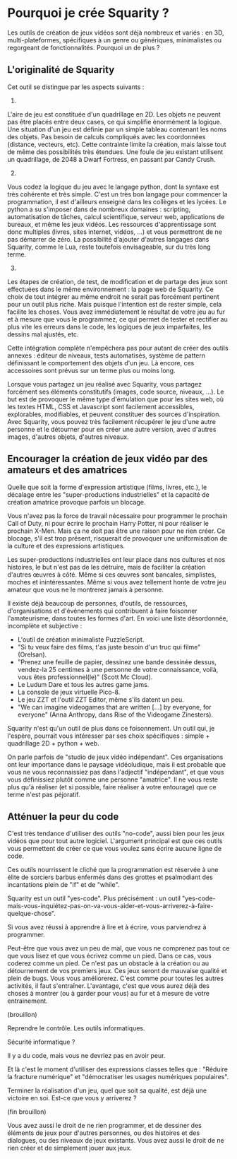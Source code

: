 # Pourquoi je crée Squarity ?


Les outils de création de jeux vidéos sont déjà nombreux et variés : en 3D, multi-plateformes, spécifiques à un genre ou génériques, minimalistes ou regorgeant de fonctionnalités. Pourquoi un de plus ?


## L'originalité de Squarity

Cet outil se distingue par les aspects suivants :

1)

L'aire de jeu est constituée d'un quadrillage en 2D. Les objets ne peuvent pas être placés entre deux cases, ce qui simplifie énormément la logique. Une situation d'un jeu est définie par un simple tableau contenant les noms des objets. Pas besoin de calculs compliqués avec les coordonnées (distance, vecteurs, etc). Cette contrainte limite la création, mais laisse tout de même des possibilités très étendues. Une foule de jeu existant utilisent un quadrillage, de 2048 à Dwarf Fortress, en passant par Candy Crush.

2)

Vous codez la logique du jeu avec le langage python, dont la syntaxe est très cohérente et très simple. C'est un très bon langage pour commencer la programmation, il est d'ailleurs enseigné dans les collèges et les lycées. Le python a su s'imposer dans de nombreux domaines : scripting, automatisation de tâches, calcul scientifique, serveur web, applications de bureaux, et même les jeux vidéos. Les ressources d'apprentissage sont donc multiples (livres, sites internet, vidéos, ...) et vous permettront de ne pas démarrer de zéro. La possibilité d'ajouter d'autres langages dans Squarity, comme le Lua, reste toutefois envisageable, sur du très long terme.

3)

Les étapes de création, de test, de modification et de partage des jeux sont effectuées dans le même environnement : la page web de Squarity. Ce choix de tout intégrer au même endroit ne serait pas forcément pertinent pour un outil plus riche. Mais puisque l'intention est de rester simple, cela facilite les choses. Vous avez immédiatement le résultat de votre jeu au fur et à mesure que vous le programmez, ce qui permet de tester et rectifier au plus vite les erreurs dans le code, les logiques de jeux imparfaites, les dessins mal ajustés, etc.

Cette intégration complète n'empêchera pas pour autant de créer des outils annexes : éditeur de niveaux, tests automatisés, système de pattern définissant le comportement des objets d'un jeu. Là encore, ces accessoires sont prévus sur un terme plus ou moins long.

Lorsque vous partagez un jeu réalisé avec Squarity, vous partagez forcément ses éléments constitutifs (images, code source, niveaux, ...). Le but est de provoquer le même type d'émulation que pour les sites web, où les textes HTML, CSS et Javascript sont facilement accessibles, explorables, modifiables, et peuvent constituer des sources d'inspiration. Avec Squarity, vous pouvez très facilement récupérer le jeu d'une autre personne et le détourner pour en créer une autre version, avec d'autres images, d'autres objets, d'autres niveaux.


## Encourager la création de jeux vidéo par des amateurs et des amatrices

Quelle que soit la forme d'expression artistique (films, livres, etc.), le décalage entre les "super-productions industrielles" et la capacité de création amatrice provoque parfois un blocage.

Vous n'avez pas la force de travail nécessaire pour programmer le prochain Call of Duty, ni pour écrire le prochain Harry Potter, ni pour réaliser le prochain X-Men. Mais ça ne doit pas être une raison pour ne rien créer. Ce blocage, s'il est trop présent, risquerait de provoquer une uniformisation de la culture et des expressions artistiques.

Les super-productions industrielles ont leur place dans nos cultures et nos histoires, le but n'est pas de les détruire, mais de faciliter la création d'autres œuvres à côté. Même si ces œuvres sont bancales, simplistes, moches et inintéressantes. Même si vous avez tellement honte de votre jeu amateur que vous ne le montrerez jamais à personne.

Il existe déjà beaucoup de personnes, d'outils, de ressources, d'organisations et d'événements qui contribuent à faire foisonner l'amateurisme, dans toutes les formes d'art. En voici une liste désordonnée, incomplète et subjective :

 - L'outil de création minimaliste PuzzleScript.
 - "Si tu veux faire des films, t'as juste besoin d'un truc qui filme" (Orelsan).
 - "Prenez une feuille de papier, dessinez une bande dessinée dessus, vendez-la 25 centimes à une personne de votre connaissance, voilà, vous êtes professionnel(le)" (Scott Mc Cloud).
 - Le Ludum Dare et tous les autres game jams.
 - La console de jeux virtuelle Pico-8.
 - Le jeu ZZT et l'outil ZZT Editor, même s'ils datent un peu.
 - "We can imagine videogames that are written [...] by everyone, for everyone" (Anna Anthropy, dans Rise of the Videogame Zinesters).

Squarity n'est qu'un outil de plus dans ce foisonnement. Un outil qui, je l'espère, pourrait vous intéresser par ses choix spécifiques : simple + quadrillage 2D + python + web.

On parle parfois de "studio de jeux vidéo indépendant". Ces organisations ont leur importance dans le paysage vidéoludique, mais il est probable que vous ne vous reconnaissiez pas dans l'adjectif "indépendant", et que vous vous définissiez plutôt comme une personne "amatrice". Il ne vous reste plus qu'à réaliser (et si possible, faire réaliser à votre entourage) que ce terme n'est pas péjoratif.


## Atténuer la peur du code

C'est très tendance d'utiliser des outils "no-code", aussi bien pour les jeux vidéos que pour tout autre logiciel. L'argument principal est que ces outils vous permettent de créer ce que vous voulez sans écrire aucune ligne de code.

Ces outils nourrissent le cliché que la programmation est réservée à une élite de sorciers barbus enfermés dans des grottes et psalmodiant des incantations plein de "if" et de "while".

Squarity est un outil "yes-code". Plus précisément : un outil "yes-code-mais-vous-inquiétez-pas-on-va-vous-aider-et-vous-arriverez-à-faire-quelque-chose".

Si vous avez réussi à apprendre à lire et à écrire, vous parviendrez à programmer.

Peut-être que vous avez un peu de mal, que vous ne comprenez pas tout ce que vous lisez et que vous écrivez comme un pied. Dans ce cas, vous coderez comme un pied. Ce n'est pas un obstacle à la création ou au détournement de vos premiers jeux. Ces jeux seront de mauvaise qualité et plein de bugs. Vous vous améliorerez. C'est comme pour toutes les autres activités, il faut s'entraîner. L'avantage, c'est que vous aurez déjà des choses à montrer (ou à garder pour vous) au fur et à mesure de votre entrainement.

(brouillon)

Reprendre le contrôle. Les outils informatiques.

Sécurité informatique ?


Il y a du code, mais vous ne devriez pas en avoir peur.


Et là c'est le moment d'utiliser des expressions classes telles que : "Réduire la fracture numérique" et "démocratiser les usages numériques populaires".

Terminer la réalisation d'un jeu, quel que soit sa qualité, est déjà une victoire en soi. Est-ce que vous y arriverez ?

(fin brouillon)

Vous avez aussi le droit de ne rien programmer, et de dessiner des éléments de jeux pour d'autres personnes, ou des histoires et des dialogues, ou des niveaux de jeux existants. Vous avez aussi le droit de ne rien créer et de simplement jouer aux jeux.

